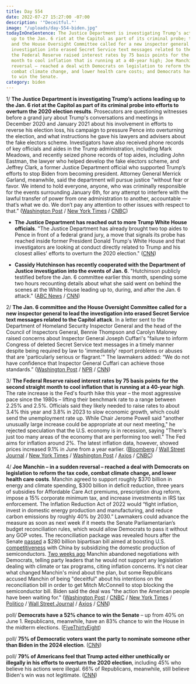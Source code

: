```yaml
---
title: Day 554
date: 2022-07-27 15:27:00 -07:00
description: '"Deceitful."'
image: "/uploads/day-554-biden.jpg"
todayInOneSentence: The Justice Department is investigating Trump’s actions leading
  up to the Jan. 6 riot at the Capitol as part of its criminal probe; the Jan. 6 committee
  and the House Oversight Committee called for a new inspector general to lead the
  investigation into erased Secret Service text messages related to the Capitol attack;
  the Federal Reserve raised interest rates by 75 basis points for the second straight
  month to cool inflation that is running at a 40-year high; Joe Manchin – in a sudden
  reversal – reached a deal with Democrats on legislation to reform the tax code,
  combat climate change, and lower health care costs; and Democrats have a 52% chance
  to win the Senate.
category: biden
---
```


1/ **The Justice Department is investigating Trump’s actions leading up to the Jan. 6 riot at the Capitol as part of its criminal probe into efforts to overturn the 2020 election results**. Prosecutors are questioning witnesses before a grand jury about Trump's conversations and meetings in December 2020 and January 2021 about his involvement in efforts to reverse his election loss, his campaign to pressure Pence into overturning the election, and what instructions he gave his lawyers and advisers about the fake electors scheme. Investigators have also received phone records of key officials and aides in the Trump administration, including Mark Meadows, and recently seized phone records of top aides, including John Eastman, the lawyer who helped develop the fake electors scheme, and Jeffrey Clark, a former Justice Department official who supported Trump’s efforts to stop Biden from becoming president. Attorney General Merrick Garland, meanwhile, said the department will pursue justice “without fear or favor. We intend to hold everyone, anyone, who was criminally responsible for the events surrounding January 6th, for any attempt to interfere with the lawful transfer of power from one administration to another, accountable — that’s what we do. We don’t pay any attention to other issues with respect to that.” ([Washington Post](https://www.washingtonpost.com/national-security/2022/07/26/trump-justice-investigation-january-6/) / [New York Times](https://www.nytimes.com/2022/07/26/us/politics/trump-jan-6-justice-department.html?referringsource=articleshare) / [CNBC](https://www.cnbc.com/2022/07/27/justice-department-investigating-trumps-actions-as-part-of-jan-6-probe.html))

* **The Justice Department has reached out to more Trump White House officials**. "The Justice Department has already brought two top aides to Pence in front of a federal grand jury, a move that signals its probe has reached inside former President Donald Trump's White House and that investigators are looking at conduct directly related to Trump and his closest allies' efforts to overturn the 2020 election." ([CNN](https://www.cnn.com/2022/07/27/politics/alyssa-farah-griffin-doj-january-6-cnntv/index.html))

* **Cassidy Hutchinson has recently cooperated with the Department of Justice investigation into the events of Jan. 6**. "Hutchinson publicly testified before the Jan. 6 committee earlier this month, spending some two hours recounting details about what she said went on behind the scenes at the White House leading up to, during, and after the Jan. 6 attack." ([ABC News](https://abcnews.go.com/US/cassidy-hutchinson/story?id=87485719) / [CNN](https://www.cnn.com/2022/07/27/politics/cassidy-hutchinson-cooperating-doj-probe-2020-election/))

2/ **The Jan. 6 committee and the House Oversight Committee called for a new inspector general to lead the investigation into erased Secret Service text messages related to the Capitol attack**. In a letter sent to the Department of Homeland Security Inspector General and the head of the Council of Inspectors General, Bennie Thompson and Carolyn Maloney raised concerns about Inspector General Joseph Cuffari's "failure to inform Congress of deleted Secret Service text messages in a timely manner despite being required by law to 'immediately' report problems or abuses that are 'particularly serious or flagrant.'" The lawmakers added: “We do not have confidence that Inspector General Cuffari can achieve those standards.” ([Washington Post](https://www.washingtonpost.com/national-security/2022/07/26/homeland-security-cuffari/) / [NPR](https://www.npr.org/2022/07/26/1113824089/secret-service-texts-investigation) / [CNN](https://www.cnn.com/2022/07/26/politics/secret-service-texts-investigation-democratic-letter/index.html))

3/ **The Federal Reserve raised interest rates by 75 basis points for the second straight month to cool inflation that is running at a 40-year high**. The rate increase is the Fed's fourth hike this year – the most aggressive pace since the 1980s – lifting their benchmark rate to a range between 2.25% and 2.5%. Officials said they likely needed to raise rates to about 3.4% this year and 3.8% in 2023 to slow economic growth, which could send the unemployment rate up. While Chair Jerome Powell said "another unusually large increase could be appropriate at our next meeting," he rejected speculation that the U.S. economy is in recession, saying  "There's just too many areas of the economy that are performing too well." The Fed aims for inflation around 2%. The latest inflation data, however, showed prices increased 9.1% in June from a year earlier. ([Bloomberg](https://www.bloomberg.com/news/articles/2022-07-27/fed-raises-rates-by-75-basis-points-to-double-down-on-inflation?srnd=premium-canada&sref=MIBMEEoj) / [Wall Street Journal](https://www.wsj.com/articles/fed-raises-interest-rates-by-0-75-percentage-point-11658944935) / [New York Times](https://www.nytimes.com/live/2022/07/27/business/fed-interest-rates) / [Washington Post](https://www.washingtonpost.com/business/2022/07/27/fed-rate-hike/) / [Axios](https://www.axios.com/2022/07/27/fed-raises-interest-rates) / [CNBC](https://www.cnbc.com/2022/07/27/fed-decision-july-2022-.html))

4/ **Joe Manchin – in a sudden reversal – reached a deal with Democrats on legislation to reform the tax code, combat climate change, and lower health care costs**. Manchin agreed to support roughly $370 billion in energy and climate spending, $300 billion in deficit reduction, three years of subsidies for Affordable Care Act premiums, prescription drug reform, impose a 15% corporate minimum tax, and increase investments in IRS tax enforcement. The Inflation Reduction Act of 2022 would “fight inflation, invest in domestic energy production and manufacturing, and reduce carbon emissions by roughly 40% by 2030.” Lawmakers could advance the measure as soon as next week if it meets the Senate Parliamentarian’s budget reconciliation rules, which would allow Democrats to pass it without any GOP votes. The reconciliation package was revealed hours after the Senate [passed](https://www.nytimes.com/2022/07/27/us/politics/senate-chips-china.html) a $280 billion bipartisan bill aimed at boosting U.S. [competitiveness](https://www.wsj.com/articles/senate-approves-280-billion-bill-to-boost-u-s-science-chip-production-11658942295?mod=hp_lead_pos1) with China by subsidizing the domestic production of semiconductors. [Two weeks ago](https://whatthefuckjusthappenedtoday.com/2022/07/18/day-545/#1-joe-manchin-abandoned-negotiations) Manchin abandoned negotiations with Democrats, telling party leaders that he would not support any legislation dealing with climate or tax programs, citing inflation concerns. It's not clear what changed Manchin's mind about the plan, but some Republicans accused Manchin of being "deceitful" about his intentions on the reconciliation bill in order to get Mitch McConnell to stop blocking the semiconductor bill. Biden said the deal was "the action the American people have been waiting for." ([Washington Post](https://www.washingtonpost.com/us-policy/2022/07/27/manchin-says-he-has-reached-deal-with-democrats-economy-climate-bill/) / [CNBC](https://www.cnbc.com/2022/07/27/manchin-announces-deal-with-schumer-on-reconciliation-bill-with-tax-climate-energy-provisions.html) / [New York Times](https://www.nytimes.com/2022/07/27/us/politics/manchin-climate-tax-bill.html) / [Politico](https://www.politico.com/news/2022/07/27/manchin-schumer-senate-deal-energy-taxes-00048325) / [Wall Street Journal](https://www.wsj.com/articles/joe-manchin-reaches-deal-with-chuck-schumer-on-energy-healthcare-package-11658957299?mod=breakingnews) / [Axios](https://www.axios.com/2022/07/27/manchin-reconciliation-climate-inflation) / [CNN](https://www.cnn.com/2022/07/27/politics/schumer-manchin-deal-build-back-better/))

poll/ **Democrats have a 52% chance to win the Senate** – up from 40% on June 1. Republicans, meanwhile, have an 83% chance to win the House in the midterm elections. ([FiveThirtyEight](https://projects.fivethirtyeight.com/2022-election-forecast/))

poll/ **75% of Democratic voters want the party to nominate someone other than Biden in the 2024 election**. ([CNN](https://www.cnn.com/2022/07/26/politics/cnn-poll-biden-2024/index.html))

poll/ **79% of Americans feel that Trump acted either unethically or illegally in his efforts to overturn the 2020 election**, including 45% who believe his actions were illegal. 66% of Republicans, meanwhile, still believe Biden's win was not legitimate. ([CNN](https://www.cnn.com/2022/07/26/politics/cnn-poll-january-6-trump/index.html))